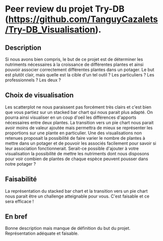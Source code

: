 
# Peer review du projet Try-DB (https://github.com/TanguyCazalets/Try-DB_Visualisation).
 
## Description

Si nous avons bien compris, le but de ce projet est de déterminer les nutriments nécessaires à la croissance de différentes plantes et ainsi pouvoir associer correctement différentes plantes dans un potager. Le but est plutôt clair, mais quelle est la cible d'un tel outil ? Les particuliers ? Les professionnels ? Les deux ?

## Choix de visualisation

Les scatterplot ne nous paraissent pas forcément très clairs et c'est bien que vous partiez sur un stacked bar chart qui nous parait plus adapté. On pourra ainsi visualiser en un coup d'oeil les différences d'apports nécessaires entre deux plantes. La transition vers un pie chart nous parait avoir moins de valeur ajoutée mais permettra de mieux se représenter les proportions sur une plante en particulier.
Une des visualisations non retenues proposait la possibilité de faire varier le nombre de plantes à mettre dans un potager et de pouvoir les associés facilement pour savoir si leur association fonctionnerait. Serait-ce possible d'ajouter à votre visualisation la possibilité de mettre les nutriments dont nous disposons pour voir combien de plantes de chaque espèce peuvent pousser dans notre potager ?

## Faisabilité

La représentation du stacked bar chart et la transition vers un pie chart nous parait être un challenge atteignable pour vous. C'est faisable et ce sera efficace !

## En bref

Bonne description mais manque de définition du but du projet. Représentation adéquate et faisable.
